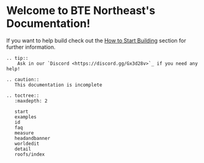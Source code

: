 # Welcome to BTE Northeast's Documentation!
If you want to help build check out the [How to Start Building](start) section for further information.

```eval_rst
.. tip:: 
    Ask in our `Discord <https://discord.gg/Gx3d28v>`_ if you need any help!
```

```eval_rst
.. caution::
   This documentation is incomplete
```

```eval_rst
.. toctree::
   :maxdepth: 2

   start
   examples
   id
   faq
   measure
   headandbanner
   worldedit
   detail
   roofs/index
```